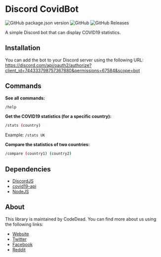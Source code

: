 # Discord CovidBot
![GitHub package.json version](https://img.shields.io/github/package-json/v/CodeDead/discord-covid-bot)
![GitHub](https://img.shields.io/github/license/CodeDead/discord-covid-bot)
![GitHub Releases](https://img.shields.io/github/downloads/CodeDead/discord-covid-bot/total)

A simple Discord bot that can display COVID19 statistics.

## Installation

You can add the bot to your Discord server using the following URL:  
https://discord.com/api/oauth2/authorize?client_id=744333798757367880&permissions=67584&scope=bot

## Commands

**See all commands:**
```Bash
/help
```

**Get the COVID19 statistics (for a specific country):**
```Bash
/stats (country)
```

Example: `/stats UK`

**Compare the statistics of two countries:**
```Bash
/compare (country1) (country2)
```

## Dependencies

* [DiscordJS](https://github.com/discordjs/discord.js)
* [covid19-api](https://covid19-api.org)
* [NodeJS](https://nodejs.org)

## About

This library is maintained by CodeDead. You can find more about us using the following links:
* [Website](https://codedead.com)
* [Twitter](https://twitter.com/C0DEDEAD)
* [Facebook](https://facebook.com/deadlinecodedead)
* [Reddit](https://reddit.com/r/CodeDead/)
